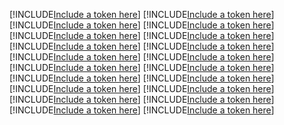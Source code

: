 [!INCLUDE[Include a token here](refs1528974044681/r1.md)]
[!INCLUDE[Include a token here](refs1528974044681/r2.md)]
[!INCLUDE[Include a token here](refs1528974044681/r3.md)]
[!INCLUDE[Include a token here](refs1528974044681/r4.md)]
[!INCLUDE[Include a token here](refs1528974044681/r5.md)]
[!INCLUDE[Include a token here](refs1528974044681/r6.md)]
[!INCLUDE[Include a token here](refs1528974044681/r7.md)]
[!INCLUDE[Include a token here](refs1528974044681/r8.md)]
[!INCLUDE[Include a token here](refs1528974044681/r9.md)]
[!INCLUDE[Include a token here](refs1528974044681/r10.md)]
[!INCLUDE[Include a token here](refs1528974044681/r11.md)]
[!INCLUDE[Include a token here](refs1528974044681/r12.md)]
[!INCLUDE[Include a token here](refs1528974044681/r13.md)]
[!INCLUDE[Include a token here](refs1528974044681/r14.md)]
[!INCLUDE[Include a token here](refs1528974044681/r15.md)]
[!INCLUDE[Include a token here](refs1528974044681/r16.md)]
[!INCLUDE[Include a token here](refs1528974044681/r17.md)]
[!INCLUDE[Include a token here](refs1528974044681/r18.md)]
[!INCLUDE[Include a token here](refs1528974044681/r19.md)]
[!INCLUDE[Include a token here](refs1528974044681/r20.md)]